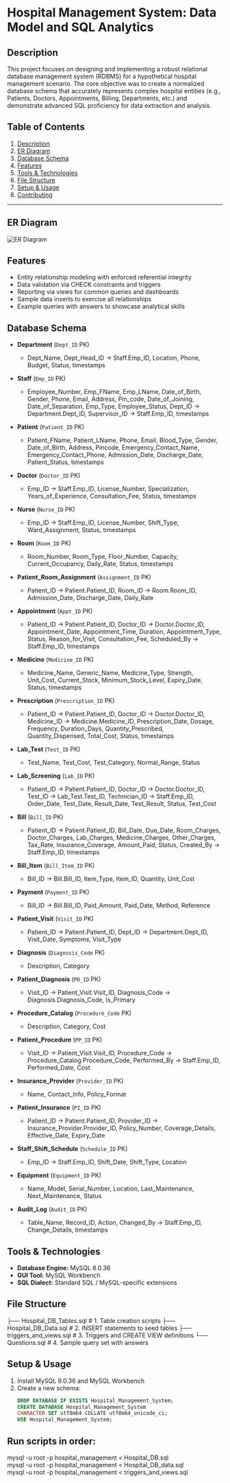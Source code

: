 # Hospital Management System: Data Model and SQL Analytics

## Description
This project focuses on designing and implementing a robust relational database management system (RDBMS) for a hypothetical hospital management scenario. The core objective was to create a normalized database schema that accurately represents complex hospital entities (e.g., Patients, Doctors, Appointments, Billing, Departments, etc.) and demonstrate advanced SQL proficiency for data extraction and analysis.

## Table of Contents
1. [Description](#Description)
2. [ER Diagram](#ER-Diagram)
3. [Database Schema](#database-schema)  
4. [Features](#features)  
5. [Tools & Technologies](#tools--technologies)  
6. [File Structure](#file-structure)   
8. [Setup & Usage](#setup--usage)  
9. [Contributing](#contributing)  

---

## ER Diagram
![ER Diagram](https://github.com/SairamPimple/Hospital_Management_System_SQL_Project/blob/main/ER%20Diagram.png)

## Features
- Entity relationship modeling with enforced referential integrity  
- Data validation via CHECK constraints and triggers  
- Reporting via views for common queries and dashboards  
- Sample data inserts to exercise all relationships  
- Example queries with answers to showcase analytical skills  

## Database Schema

- **Department** (`Dept_ID` PK)  
  - Dept_Name, Dept_Head_ID → Staff.Emp_ID, Location, Phone, Budget, Status, timestamps  

- **Staff** (`Emp_ID` PK)  
  - Employee_Number, Emp_FName, Emp_LName, Date_of_Birth, Gender, Phone, Email, Address, Pin_code, Date_of_Joining, Date_of_Separation, Emp_Type, Employee_Status, Dept_ID → Department.Dept_ID, Supervisor_ID → Staff.Emp_ID, timestamps  

- **Patient** (`Patient_ID` PK)  
  - Patient_FName, Patient_LName, Phone, Email, Blood_Type, Gender, Date_of_Birth, Address, Pincode, Emergency_Contact_Name, Emergency_Contact_Phone, Admission_Date, Discharge_Date, Patient_Status, timestamps  

- **Doctor** (`Doctor_ID` PK)  
  - Emp_ID → Staff.Emp_ID, License_Number, Specialization, Years_of_Experience, Consultation_Fee, Status, timestamps  

- **Nurse** (`Nurse_ID` PK)  
  - Emp_ID → Staff.Emp_ID, License_Number, Shift_Type, Ward_Assignment, Status, timestamps  

- **Room** (`Room_ID` PK)  
  - Room_Number, Room_Type, Floor_Number, Capacity, Current_Occupancy, Daily_Rate, Status, timestamps  

- **Patient_Room_Assignment** (`Assignment_ID` PK)  
  - Patient_ID → Patient.Patient_ID, Room_ID → Room.Room_ID, Admission_Date, Discharge_Date, Daily_Rate  

- **Appointment** (`Appt_ID` PK)  
  - Patient_ID → Patient.Patient_ID, Doctor_ID → Doctor.Doctor_ID, Appointment_Date, Appointment_Time, Duration, Appointment_Type, Status, Reason_for_Visit, Consultation_Fee, Scheduled_By → Staff.Emp_ID, timestamps  

- **Medicine** (`Medicine_ID` PK)  
  - Medicine_Name, Generic_Name, Medicine_Type, Strength, Unit_Cost, Current_Stock, Minimum_Stock_Level, Expiry_Date, Status, timestamps  

- **Prescription** (`Prescription_ID` PK)  
  - Patient_ID → Patient.Patient_ID, Doctor_ID → Doctor.Doctor_ID, Medicine_ID → Medicine.Medicine_ID, Prescription_Date, Dosage, Frequency, Duration_Days, Quantity_Prescribed, Quantity_Dispensed, Total_Cost, Status, timestamps  

- **Lab_Test** (`Test_ID` PK)  
  - Test_Name, Test_Cost, Test_Category, Normal_Range, Status  

- **Lab_Screening** (`Lab_ID` PK)  
  - Patient_ID → Patient.Patient_ID, Doctor_ID → Doctor.Doctor_ID, Test_ID → Lab_Test.Test_ID, Technician_ID → Staff.Emp_ID, Order_Date, Test_Date, Result_Date, Test_Result, Status, Test_Cost  

- **Bill** (`Bill_ID` PK)  
  - Patient_ID → Patient.Patient_ID, Bill_Date, Due_Date, Room_Charges, Doctor_Charges, Lab_Charges, Medicine_Charges, Other_Charges, Tax_Rate, Insurance_Coverage, Amount_Paid, Status, Created_By → Staff.Emp_ID, timestamps  

- **Bill_Item** (`Bill_Item_ID` PK)  
  - Bill_ID → Bill.Bill_ID, Item_Type, Item_ID, Quantity, Unit_Cost  

- **Payment** (`Payment_ID` PK)  
  - Bill_ID → Bill.Bill_ID, Paid_Amount, Paid_Date, Method, Reference  

- **Patient_Visit** (`Visit_ID` PK)  
  - Patient_ID → Patient.Patient_ID, Dept_ID → Department.Dept_ID, Visit_Date, Symptoms, Visit_Type  

- **Diagnosis** (`Diagnosis_Code` PK)  
  - Description, Category  

- **Patient_Diagnosis** (`PD_ID` PK)  
  - Visit_ID → Patient_Visit.Visit_ID, Diagnosis_Code → Diagnosis.Diagnosis_Code, Is_Primary  

- **Procedure_Catalog** (`Procedure_Code` PK)  
  - Description, Category, Cost  

- **Patient_Procedure** (`PP_ID` PK)  
  - Visit_ID → Patient_Visit.Visit_ID, Procedure_Code → Procedure_Catalog.Procedure_Code, Performed_By → Staff.Emp_ID, Performed_Date, Cost  

- **Insurance_Provider** (`Provider_ID` PK)  
  - Name, Contact_Info, Policy_Format  

- **Patient_Insurance** (`PI_ID` PK)  
  - Patient_ID → Patient.Patient_ID, Provider_ID → Insurance_Provider.Provider_ID, Policy_Number, Coverage_Details, Effective_Date, Expiry_Date  

- **Staff_Shift_Schedule** (`Schedule_ID` PK)  
  - Emp_ID → Staff.Emp_ID, Shift_Date, Shift_Type, Location  

- **Equipment** (`Equipment_ID` PK)  
  - Name, Model, Serial_Number, Location, Last_Maintenance, Next_Maintenance, Status  

- **Audit_Log** (`Audit_ID` PK)  
  - Table_Name, Record_ID, Action, Changed_By → Staff.Emp_ID, Change_Details, timestamps
  

## Tools & Technologies
- **Database Engine:** MySQL 8.0.36  
- **GUI Tool:** MySQL Workbench  
- **SQL Dialect:** Standard SQL / MySQL-specific extensions  

## File Structure
├── Hospital_DB_Tables.sql     # 1. Table creation scripts
├── Hospital_DB_Data.sql       # 2. INSERT statements to seed tables
├── triggers_and_views.sql     # 3. Triggers and CREATE VIEW definitions
└── Questions.sql              # 4. Sample query set with answers


## Setup & Usage
1. Install MySQL 8.0.36 and MySQL Workbench  
2. Create a new schema:  
   ```sql
   DROP DATABASE IF EXISTS Hospital_Management_System; 
   CREATE DATABASE Hospital_Management_System
   CHARACTER SET utf8mb4 COLLATE utf8mb4_unicode_ci;
   USE Hospital_Management_System;
  ## Run scripts in order:
mysql -u root -p hospital_management < Hospital_DB.sql  
mysql -u root -p hospital_management < Hospital_DB_data.sql  
mysql -u root -p hospital_management < triggers_and_views.sql  
